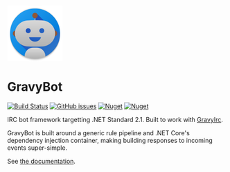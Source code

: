 <img src="https://raw.githubusercontent.com/halomademeapc/GravyBot/master/logo.png" alt="GravyBot Logo" width="128"/>

# GravyBot
[![Build Status](https://img.shields.io/travis/halomademeapc/GravyBot?style=flat-square)](https://travis-ci.org/github/halomademeapc/GravyBot) [![GitHub issues](https://img.shields.io/github/issues/halomademeapc/GravyBot?style=flat-square)](https://github.com/halomademeapc/GravyBot/issues) [![Nuget](https://img.shields.io/nuget/dt/GravyBot?style=flat-square)](https://www.nuget.org/packages/GravyBot/) [![Nuget](https://img.shields.io/nuget/v/GravyBot?style=flat-square)](https://www.nuget.org/packages/GravyBot/)

IRC bot framework targetting .NET Standard 2.1.  Built to work with [GravyIrc](https://gravyirc.halomademeapc.com).

GravyBot is built around a generic rule pipeline and .NET Core's dependency injection container, making building responses to incoming events super-simple. 

See [the documentation](https://gravybot.halomademeapc.com).
